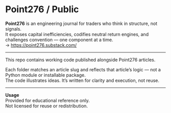 # Point276 / Public

**Point276** is an engineering journal for traders who think in structure, not signals.  
It exposes capital inefficiencies, codifies neutral return engines, and challenges convention — one component at a time.  
→ https://point276.substack.com/

---

This repo contains working code published alongside Point276 articles.

Each folder matches an article slug and reflects that article’s logic — not a Python module or installable package.  
The code illustrates ideas. It’s written for clarity and execution, not reuse.

---

**Usage**  
Provided for educational reference only.  
Not licensed for reuse or redistribution.
